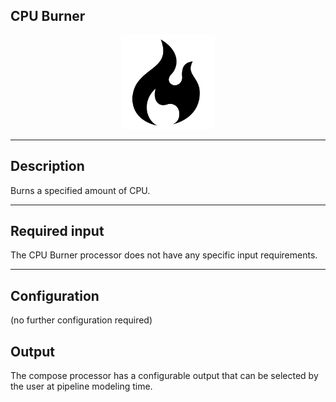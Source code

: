 <!--
  ~ Licensed to the Apache Software Foundation (ASF) under one or more
  ~ contributor license agreements.  See the NOTICE file distributed with
  ~ this work for additional information regarding copyright ownership.
  ~ The ASF licenses this file to You under the Apache License, Version 2.0
  ~ (the "License"); you may not use this file except in compliance with
  ~ the License.  You may obtain a copy of the License at
  ~
  ~    http://www.apache.org/licenses/LICENSE-2.0
  ~
  ~ Unless required by applicable law or agreed to in writing, software
  ~ distributed under the License is distributed on an "AS IS" BASIS,
  ~ WITHOUT WARRANTIES OR CONDITIONS OF ANY KIND, either express or implied.
  ~ See the License for the specific language governing permissions and
  ~ limitations under the License.
  ~
  -->

## CPU Burner

<p align="center"> 
    <img src="icon.png" width="150px;" class="pe-image-documentation"/>
</p>

***

## Description

Burns a specified amount of CPU.

***

## Required input
The CPU Burner processor does not have any specific input requirements.

***

## Configuration

(no further configuration required)

## Output
The compose processor has a configurable output that can be selected by the user at pipeline modeling time.